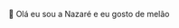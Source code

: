 👋 Olá eu sou a Nazaré 
e eu gosto de melão
<!---
MNazare/MNazare is a ✨ special ✨ repository because its `README.md` (this file) appears on your GitHub profile.
You can click the Preview link to take a look at your changes.
--->
